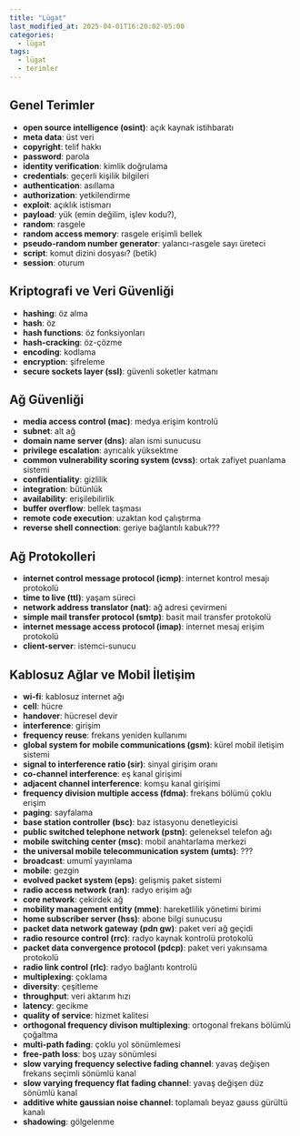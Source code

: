 ```yaml
---
title: "Lügat"
last_modified_at: 2025-04-01T16:20:02-05:00
categories:
  - lügat
tags:
  - lügat
  - terimler
---
```


## Genel Terimler

* **open source intelligence (osint)**: açık kaynak istihbaratı
* **meta data**: üst veri
* **copyright**: telif hakkı
* **password**: parola
* **identity verification**: kimlik doğrulama
* **credentials**: geçerli kişilik bilgileri
* **authentication**: asıllama
* **authorization**: yetkilendirme
* **exploit**: açıklık istismarı
* **payload**: yük (emin değilim, işlev kodu?),
* **random**: rasgele
* **random access memory**: rasgele erişimli bellek
* **pseudo-random number generator**: yalancı-rasgele sayı üreteci
* **script**: komut dizini dosyası? (betik)
* **session**: oturum


## Kriptografi ve Veri Güvenliği

* **hashing**: öz alma
* **hash**: öz
* **hash functions**: öz fonksiyonları
* **hash-cracking**: öz-çözme
* **encoding**: kodlama
* **encryption**: şifreleme
* **secure sockets layer (ssl)**: güvenli soketler katmanı

## Ağ Güvenliği

* **media access control (mac)**: medya erişim kontrolü
* **subnet**: alt ağ
* **domain name server (dns)**: alan ismi sunucusu
* **privilege escalation**: ayrıcalık yüksektme
* **common vulnerability scoring system (cvss)**: ortak zafiyet puanlama sistemi
* **confidentiality**: gizlilik
* **integration**: bütünlük
* **availability**: erişilebilirlik
* **buffer overflow**: bellek taşması
* **remote code execution**: uzaktan kod çalıştırma
* **reverse shell connection**: geriye bağlantılı kabuk???

## Ağ Protokolleri

* **internet control message protocol (icmp)**: internet kontrol mesajı protokolü
* **time to live (ttl)**: yaşam süreci
* **network address translator (nat)**: ağ adresi çevirmeni
* **simple mail transfer protocol (smtp)**: basit mail transfer protokolü
* **internet message access protocol (imap)**: internet mesaj erişim protokolü
* **client-server**: istemci-sunucu

## Kablosuz Ağlar ve Mobil İletişim

* **wi-fi**: kablosuz internet ağı
* **cell**: hücre
* **handover**: hücresel devir 
* **interference**: girişim
* **frequency reuse**: frekans yeniden kullanımı
* **global system for mobile communications (gsm)**: kürel mobil iletişim sistemi
* **signal to interference ratio (sir)**: sinyal girişim oranı
* **co-channel interference**: eş kanal girişimi
* **adjacent channel interference**: komşu kanal girişimi
* **frequency division multiple access (fdma)**: frekans bölümü çoklu erişim
* **paging**: sayfalama
* **base station controller (bsc)**: baz istasyonu denetleyicisi
* **public switched telephone network (pstn)**: geleneksel telefon ağı
* **mobile switching center (msc)**: mobil anahtarlama merkezi
* **the universal mobile telecommunication system (umts)**: ???
* **broadcast**: umumî yayınlama
* **mobile**: gezgin
* **evolved packet system (eps)**: gelişmiş paket sistemi
* **radio access network (ran)**: radyo erişim ağı
* **core network**: çekirdek ağ
* **mobility management entity (mme)**: hareketlilik yönetimi birimi
* **home subscriber server (hss)**: abone bilgi sunucusu
* **packet data network gateway (pdn gw)**: paket veri ağ geçidi
* **radio resource control (rrc)**: radyo kaynak kontrolü protokolü
* **packet data convergence protocol (pdcp)**: paket veri yakınsama protokolü
* **radio link control (rlc)**: radyo bağlantı kontrolü
* **multiplexing**: çoklama
* **diversity**: çeşitleme
* **throughput**: veri aktarım hızı
* **latency**: gecikme
* **quality of service**: hizmet kalitesi
* **orthogonal frequency divison multiplexing**: ortogonal frekans bölümlü çoğaltma
* **multi-path fading**: çoklu yol sönümlemesi
* **free-path loss**: boş uzay sönümlesi
* **slow varying frequency selective fading channel**: yavaş değişen frekans seçimli sönümlü kanal
* **slow varying frequency flat fading channel**: yavaş değişen düz sönümlü kanal
* **additive white gaussian noise channel**: toplamalı beyaz gauss gürültü kanalı
* **shadowing**: gölgelenme